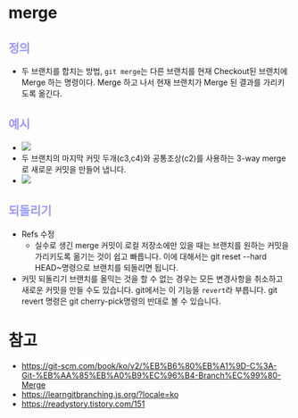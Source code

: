 # merge
## __<span style="color:#9999ff">정의</span>__
- 두 브랜치를 합치는 방법, `git merge`는 다른 브랜치를 현재 Checkout된 브랜치에 Merge 하는 명령이다. Merge 하고 나서 현재 브랜치가 Merge 된 결과를 가리키도록 옮긴다.
## __<span style="color:#9999ff">예시</span>__
- ![](https://img1.daumcdn.net/thumb/R1280x0/?scode=mtistory2&fname=https%3A%2F%2Fblog.kakaocdn.net%2Fdn%2FLIudr%2FbtqCpQU8cPT%2FPM34NEHFCUZndlhXxt55n0%2Fimg.png)
- 두 브랜치의 마지막 커밋 두개(c3,c4)와 공통조상(c2)를 사용하는 3-way merge로 새로운 커밋을 만들어 냅니다.
- ![](https://img1.daumcdn.net/thumb/R1280x0/?scode=mtistory2&fname=https%3A%2F%2Fblog.kakaocdn.net%2Fdn%2FduaerI%2FbtqCsIhwu4d%2FxsbJjGzaE9a83aCkLYz2x1%2Fimg.png)
## __<span style="color:#9999ff">되돌리기</span>__
- Refs 수정
  - 실수로 생긴 merge 커밋이 로컬 저장소에만 있을 때는 브랜치를 원하는 커밋을 가리키도록 옮기는 것이 쉽고 빠릅니다. 이에 대해서는 git reset --hard HEAD~명령으로 브랜치를 되돌리면 됩니다.
- 커밋 되돌리기 브랜치를 올믹는 것을 할 수 없는 경우는 모든 변경사항을 취소하고 새로운 커밋을 만들 수도 있습니다. git에서는 이 기능을 `revert`라 부릅니다. git revert 명령은 git cherry-pick명령의 반대로 볼 수 있습니다.
# 참고
- https://git-scm.com/book/ko/v2/%EB%B6%80%EB%A1%9D-C%3A-Git-%EB%AA%85%EB%A0%B9%EC%96%B4-Branch%EC%99%80-Merge
- https://learngitbranching.js.org/?locale=ko
- https://readystory.tistory.com/151